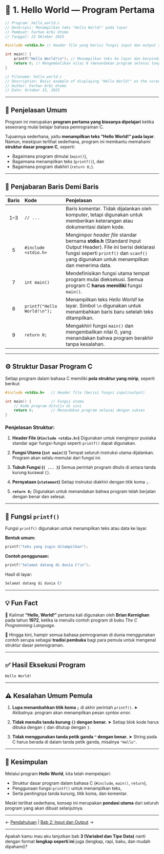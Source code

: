
# 🧩 1. Hello World — Program Pertama

```c
// Program: hello_world.c
// Deskripsi: Menampilkan teks "Hello World!" pada layar
// Pembuat: Farhan Arbi Utomo
// Tanggal: 23 Oktober 2025

#include <stdio.h> // Header file yang berisi fungsi input dan output standar

int main() {
    printf("Hello World!\n"); // Menampilkan teks ke layar dan berpindah ke baris baru
    return 0; // Mengembalikan nilai 0 (menandakan program selesai tanpa kesalahan)
}

// Filename: hello_world.c
// Description: Basic example of displaying "Hello World!" on the screen in C
// Author: Farhan Arbi Utomo
// Date: October 23, 2025
```

---

## 🧠 Penjelasan Umum

Program ini merupakan **program pertama yang biasanya dipelajari** ketika seseorang mulai belajar bahasa pemrograman C.

Tujuannya sederhana, yaitu **menampilkan teks “Hello World!” pada layar**.
Namun, meskipun terlihat sederhana, program ini membantu memahami **struktur dasar program C**, seperti:

* Bagaimana program dimulai (`main()`),
* Bagaimana menampilkan teks (`printf()`), dan
* Bagaimana program diakhiri (`return 0;`).

---

## 📖 Penjabaran Baris Demi Baris

| **Baris** | **Kode**                    | **Penjelasan**                                                                                                                                                                                            |
| :-------: | :-------------------------- | :-------------------------------------------------------------------------------------------------------------------------------------------------------------------------------------------------------- |
|    1–3    | `// ...`                    | Baris komentar. Tidak dijalankan oleh komputer, tetapi digunakan untuk memberikan keterangan atau dokumentasi dalam kode.                                                                                 |
|     5     | `#include <stdio.h>`        | Mengimpor *header file* standar bernama **stdio.h** (Standard Input Output Header). File ini berisi deklarasi fungsi seperti `printf()` dan `scanf()` yang digunakan untuk menampilkan dan menerima data. |
|     7     | `int main()`                | Mendefinisikan fungsi utama tempat program mulai dieksekusi. Semua program C **harus memiliki** fungsi `main()`.                                                                                          |
|     8     | `printf("Hello World!\n");` | Menampilkan teks *Hello World!* ke layar. Simbol `\n` digunakan untuk menambahkan baris baru setelah teks ditampilkan.                                                                                    |
|     9     | `return 0;`                 | Mengakhiri fungsi `main()` dan mengembalikan nilai 0, yang menandakan bahwa program berakhir tanpa kesalahan.                                                                                             |

---

## ⚙️ Struktur Dasar Program C

Setiap program dalam bahasa C memiliki **pola struktur yang mirip**, seperti berikut:

```c
#include <stdio.h>   // Header file (berisi fungsi input/output)

int main() {         // Fungsi utama
    // Kode program ditulis di sini
    return 0;        // Menandakan program selesai dengan sukses
}
```

### Penjelasan Struktur:

1. **Header File (`#include <stdio.h>`)**
   Digunakan untuk mengimpor pustaka standar agar fungsi-fungsi seperti `printf()` dapat digunakan.

2. **Fungsi Utama (`int main()`)**
   Tempat seluruh instruksi utama dijalankan. Program akan selalu memulai dari fungsi ini.

3. **Tubuh Fungsi (`{ ... }`)**
   Semua perintah program ditulis di antara tanda kurung kurawal `{}`.

4. **Pernyataan (`statement`)**
   Setiap instruksi diakhiri dengan titik koma `;`.

5. **`return 0;`**
   Digunakan untuk menandakan bahwa program telah berjalan dengan benar dan selesai.

---

## 🧩 Fungsi `printf()`

Fungsi `printf()` digunakan untuk menampilkan teks atau data ke layar.

**Bentuk umum:**

```c
printf("teks yang ingin ditampilkan");
```

**Contoh penggunaan:**

```c
printf("Selamat datang di dunia C!\n");
```

Hasil di layar:

```mathematica
Selamat datang di dunia C!
```

---

## 💡 Fun Fact

🔹 Kalimat **“Hello, World!”** pertama kali digunakan oleh **Brian Kernighan** pada tahun **1972**,
ketika ia menulis contoh program di buku *The C Programming Language*.

🔹 Hingga kini, hampir semua bahasa pemrograman di dunia menggunakan contoh serupa sebagai **tradisi pembuka**
bagi para pemula untuk mengenal struktur dasar pemrograman.

---

## ✅ Hasil Eksekusi Program

```nginx
Hello World!
```

---

## ⚠️ Kesalahan Umum Pemula

1. **Lupa menambahkan titik koma `;`** di akhir perintah `printf()`.
   ➤ Akibatnya: program akan menampilkan pesan *syntax error*.

2. **Tidak menulis tanda kurung `{}` dengan benar.**
   ➤ Setiap blok kode harus dibuka dengan `{` dan ditutup dengan `}`.

3. **Tidak menggunakan tanda petik ganda `"` dengan benar.**
   ➤ String pada C harus berada di dalam tanda petik ganda, misalnya `"Hello"`.

---

## 🚀 Kesimpulan

Melalui program **Hello World**, kita telah mempelajari:

* Struktur dasar program dalam bahasa C (`#include`, `main()`, `return`),
* Penggunaan fungsi `printf()` untuk menampilkan teks,
* Serta pentingnya tanda kurung, titik koma, dan komentar.

Meski terlihat sederhana, konsep ini merupakan **pondasi utama** dari seluruh program yang akan dibuat selanjutnya.

---

← [Pendahuluan](readme.md) | [Bab 2: Input dan Output](input_output.md) →

---

Apakah kamu mau aku lanjutkan bab **3 (Variabel dan Tipe Data)** nanti dengan format **lengkap seperti ini** juga (lengkap, rapi, baku, dan mudah dipahami)?
